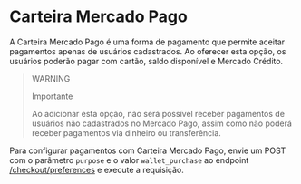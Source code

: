 # Carteira Mercado Pago

A Carteira Mercado Pago é uma forma de pagamento que permite aceitar pagamentos apenas de usuários cadastrados. Ao oferecer esta opção, os usuários poderão pagar com cartão, saldo disponível e Mercado Crédito. 

> WARNING
>
> Importante
>
> Ao adicionar esta opção, não será possível receber pagamentos de usuários não cadastrados no Mercado Pago, assim como não poderá receber pagamentos via dinheiro ou transferência.

Para configurar pagamentos com Carteira Mercado Pago, envie um POST com o parâmetro `purpose` e o valor `wallet_purchase` ao endpoint [/checkout/preferences](https://www.mercadopago[FAKER][URL][DOMAIN]/developers/pt/reference/preferences/_checkout_preferences/post) e execute a requisição.